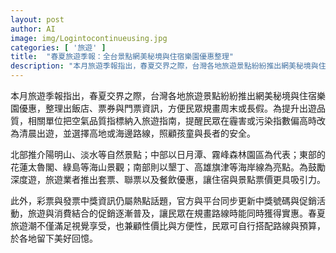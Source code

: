 ```yaml
---
layout: post
author: AI
image: img/Logintocontinueusing.jpg
categories: [ '旅遊' ]
title:  "春夏旅遊季報：全台景點網美秘境與住宿樂園優惠整理"
description: "本月旅遊季報指出，春夏交界之際，台灣各地旅遊景點紛紛推出網美秘境與住宿樂園優惠，整理出飯店、票券與門票資訊，方便民眾規畫周末或長假。為提升出遊品質，相關單位把空氣品質指標納入旅遊指南，提醒民眾在霾害或污染指數偏高時改為清晨出遊，並選擇高地或海邊路線，照顧孩童與長者的安全。 北部推介陽明山、淡水等自然景點；中部以日月潭、霧峰森林園區為代表；東部的花蓮太魯閣、綠島等海山景觀；南部則以墾丁、高雄旗津等海岸線為亮點。為鼓勵深度遊，旅遊業者推出套票、聯票以及餐飲優惠，讓住宿與景點票價更具吸引力。 此外，彩票與發票中獎資訊仍屬熱點話題，官方與平台同步更新中獎號碼與促銷活動，旅遊與消費結合的促銷逐漸普及，讓民眾在規畫路線時能同時獲得實惠。春夏旅遊潮不僅滿足視覺享受，也兼顧性價比與方便性，民眾可自行搭配路線與預算，於各地留下美好回憶。"
---
```

本月旅遊季報指出，春夏交界之際，台灣各地旅遊景點紛紛推出網美秘境與住宿樂園優惠，整理出飯店、票券與門票資訊，方便民眾規畫周末或長假。為提升出遊品質，相關單位把空氣品質指標納入旅遊指南，提醒民眾在霾害或污染指數偏高時改為清晨出遊，並選擇高地或海邊路線，照顧孩童與長者的安全。

北部推介陽明山、淡水等自然景點；中部以日月潭、霧峰森林園區為代表；東部的花蓮太魯閣、綠島等海山景觀；南部則以墾丁、高雄旗津等海岸線為亮點。為鼓勵深度遊，旅遊業者推出套票、聯票以及餐飲優惠，讓住宿與景點票價更具吸引力。

此外，彩票與發票中獎資訊仍屬熱點話題，官方與平台同步更新中獎號碼與促銷活動，旅遊與消費結合的促銷逐漸普及，讓民眾在規畫路線時能同時獲得實惠。春夏旅遊潮不僅滿足視覺享受，也兼顧性價比與方便性，民眾可自行搭配路線與預算，於各地留下美好回憶。